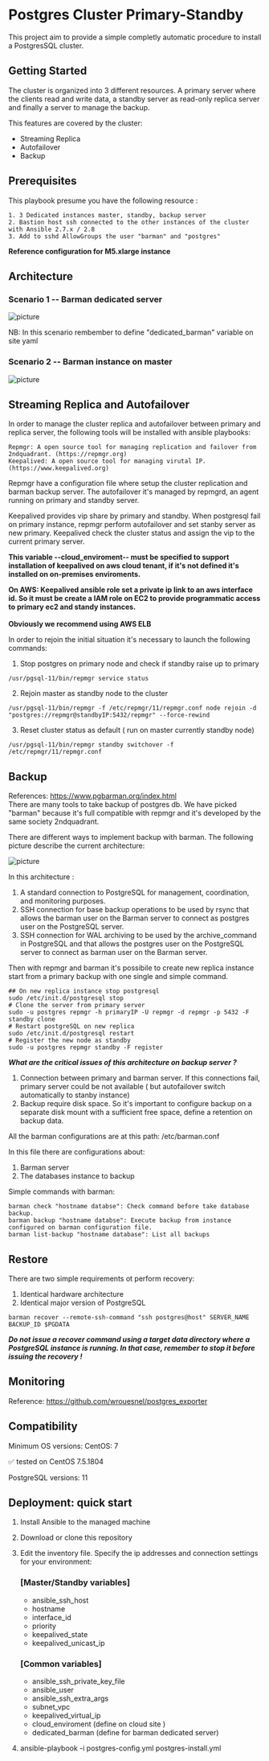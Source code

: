 # Postgres Cluster Primary-Standby #

This project aim to provide a simple completly automatic procedure to install a PostgresSQL cluster.

## Getting Started ##

The cluster is organized into 3 different resources. A primary server where the clients  read and write data, a standby server as read-only replica server and finally a server to manage the backup.

This features are covered by the cluster:

* Streaming Replica
* Autofailover
* Backup

## Prerequisites  ##

This playbook presume you have the following resource :
```
1. 3 Dedicated instances master, standby, backup server
2. Bastion host ssh connected to the other instances of the cluster with Ansible 2.7.x / 2.8
3. Add to sshd AllowGroups the user "barman" and "postgres" 
```

**Reference configuration for M5.xlarge instance**

## Architecture ##

### Scenario 1 -- Barman dedicated server

![picture](images/postgres.png)

NB: In this scenario rembember to define "dedicated_barman" variable on site yaml

### Scenario 2 -- Barman instance on master 

![picture](images/postgres2.png)


## Streaming Replica and Autofailover ##

In order to manage the cluster replica and autofailover between primary and replica server, the following tools will be installed with ansible playbooks:
 
```
Repmgr: A open source tool for managing replication and failover from 2ndquadrant. (https://repmgr.org)
Keepalived: A open source tool for managing virutal IP. (https://www.keepalived.org)

```

Repmgr have a configuration file where setup the cluster replication and barman backup server.
The autofailover it's managed by repmgrd, an agent running on primary and standby server.
 
Keepalived provides vip share by primary and standby. When postgresql fail on primary instance, repmgr perform autofailover and set stanby server as new primary. Keepalived check the cluster status and assign the vip to the current primary server.

**This variable --cloud_enviroment-- must be specified to support installation of keepalived on aws cloud tenant, if it's not defined it's installed on on-premises enviroments.**

**On AWS: Keepalived ansible role set a private ip link to an aws interface id. So it must be create a IAM role on EC2 to provide programmatic access to primary ec2  and standy instances. <br/><br/> Obviously we recommend using AWS ELB**

In order to rejoin the initial situation it's necessary to launch the following commands:

1. Stop postgres on primary node and check if standby raise up to primary
```
/usr/pgsql-11/bin/repmgr service status
```
2. Rejoin master as standby node to the cluster
```
/usr/pgsql-11/bin/repmgr -f /etc/repmgr/11/repmgr.conf node rejoin -d "postgres://repmgr@standbyIP:5432/repmgr" --force-rewind
```
3. Reset cluster status as default ( run on master currently standby node)
```
/usr/pgsql-11/bin/repmgr standby switchover -f /etc/repmgr/11/repmgr.conf
```


## Backup ##

References: https://www.pgbarman.org/index.html <br>
There are many tools to take backup of postgres db. We have picked "barman" because it's full compatible with repmgr and it's developed by the same society 2ndquadrant.

There are different ways to implement backup with barman. The following picture describe the current architecture:

![picture](images/barman.png)

In this architecture :
1. A standard connection to PostgreSQL for management, coordination, and monitoring purposes.
2. SSH connection for base backup operations to be used by rsync that allows the barman user on the Barman server to connect as postgres user on the PostgreSQL server.
3. SSH connection for WAL archiving to be used by the archive_command in PostgreSQL and that allows the postgres user on the PostgreSQL server to connect as barman user on the Barman server.
   
Then with repmgr and barman it's possibile to create new replica instance start from a primary backup with one single and simple command. 

```
## On new replica instance stop postgresql 
sudo /etc/init.d/postgresql stop
# Clone the server from primary server
sudo -u postgres repmgr -h primaryIP -U repmgr -d repmgr -p 5432 -F standby clone
# Restart postgreSQL on new replica
sudo /etc/init.d/postgresql restart
# Register the new node as standby
sudo -u postgres repmgr standby -F register
```

***What are the critical issues of this architecture on backup server ?***

1. Connection between primary and barman server. If this connections fail, primary server could be not available ( but autofailover switch automatically to stanby instance)
2. Backup require disk space. So it's important to configure backup on a separate disk mount with a sufficient free space, define a retention on backup data.

All the barman configurations are at this path: /etc/barman.conf

In this file there are configurations about:
 1. Barman server 
 2. The databases instance to backup 

Simple commands with barman:

```
barman check "hostname databse": Check command before take database backup.
barman backup "hostname databse": Execute backup from instance configured on barman configuration file.
barman list-backup "hostname database": List all backups

```
## Restore ##

There are two simple requirements ot perform recovery:

1. Identical hardware architecture
2. Identical major version of PostgreSQL 

```
barman recover --remote-ssh-command "ssh postgres@host" SERVER_NAME BACKUP_ID $PGDATA
```

***Do not issue a recover command using a target data directory where a PostgreSQL instance is running. In that case, remember to stop it before issuing the recovery !*** 

## Monitoring ##

Reference: https://github.com/wrouesnel/postgres_exporter

## Compatibility ##

Minimum OS versions:
CentOS: 7

✅ tested on CentOS 7.5.1804

PostgreSQL versions: 11

## Deployment: quick start ##

1. Install Ansible to the managed machine
2. Download or clone this repository
3. Edit the inventory file. Specify the ip addresses and connection settings for your environment:
    ### [Master/Standby variables]
    * ansible_ssh_host
    * hostname
    * interface_id
    * priority
    * keepalived_state
    * keepalived_unicast_ip
    ### [Common variables]
    * ansible_ssh_private_key_file
    * ansible_user
    * ansible_ssh_extra_args
    * subnet_vpc
    * keepalived_virtual_ip
    * cloud_enviroment (define on cloud site )
    * dedicated_barman (define for barman dedicated server)
  
4. ansible-playbook -i postgres-config.yml postgres-install.yml